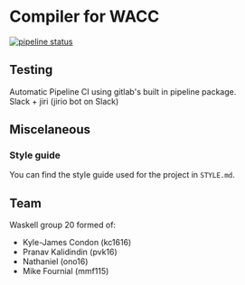 # Compiler for WACC
[![pipeline status](https://gitlab.doc.ic.ac.uk/waskell/compiler/badges/master/pipeline.svg)](https://gitlab.doc.ic.ac.uk/waskell/compiler/commits/master)

## Testing
Automatic Pipeline CI using gitlab's built in pipeline package.  
Slack + jiri (jirio bot on Slack)

## Miscelaneous
### Style guide
You can find the style guide used for the project in `STYLE.md`.


## Team
Waskell group 20 formed of:  
  * Kyle-James Condon (kc1616)
  * Pranav Kalidindin (pvk16)
  * Nathaniel         (ono16)
  * Mike Fournial     (mmf115)
